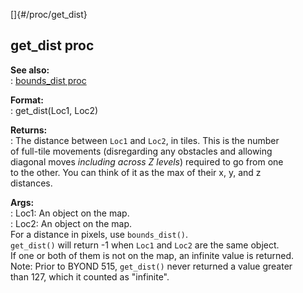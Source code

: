 []{#/proc/get_dist}    
## get_dist proc    
**See also:**    
:   [bounds_dist proc](/ref/proc/bounds_dist.md)    
<!-- -->    
**Format:**    
:   get_dist(Loc1, Loc2)    
<!-- -->    
**Returns:**    
:   The distance between `Loc1` and `Loc2`, in tiles. This is the number    
    of full-tile movements (disregarding any obstacles and allowing    
    diagonal moves *including across Z levels*) required to go from one    
    to the other. You can think of it as the max of their x, y, and z    
    distances.    
<!-- -->    
**Args:**    
:   Loc1: An object on the map.    
:   Loc2: An object on the map.    
For a distance in pixels, use `bounds_dist()`.    
`get_dist()` will return -1 when `Loc1` and `Loc2` are the same object.    
If one or both of them is not on the map, an infinite value is returned.    
Note: Prior to BYOND 515, `get_dist()` never returned a value greater    
than 127, which it counted as \"infinite\".  